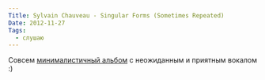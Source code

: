 ```yaml
---
Title: Sylvain Chauveau - Singular Forms (Sometimes Repeated)
Date: 2012-11-27
Tags:
  - слушаю
---
```


Совсем [минималистичный альбом](http://www.discogs.com/Sylvain-Chauveau-Singular-Forms-Sometimes-Repeated/master/244027) с неожиданным и приятным вокалом :)